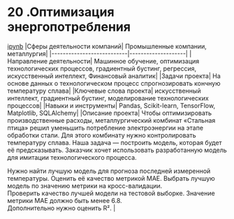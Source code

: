 # 20 .Оптимизация энергопотребления
[ipynb](https://github.com/AlexKretov/Portfolio/blob/261af8871d88e382c805875b0eaff40b1e977bd7/OilMining/OilMining.ipynb)
|Сферы деятельности компаний| Промышленные компании, металлургия|
|---------------------------|--------------------|
|Направление деятельности| Машинное обучение, оптимизация технологических процессов, градиентный бустинг, регрессия, искусственный интеллект, Финансовый аналитик|
|Задачи проекта| На основе данных о технологическом процесс спрогнозировать кончную температуру сплава|
|Ключевые слова проекта| искусственный интеллект, градиентный бустинг, моделирование технологических процессов|
|Навыки и инструменты| Pandas, Scikit-learn, TensorFlow, Matplotlib, SQLAlchemy|
|Описание проекта| Чтобы оптимизировать производственные расходы, металлургический комбинат «Стальная птица» решил уменьшить потребление электроэнергии на этапе обработки стали. Для этого комбинату нужно контролировать температуру сплава. Наша задача — построить модель, которая будет её предсказывать. Заказчик хочет использовать разработанную модель для имитации технологического процесса. 
  
Нужно найти лучшую модель для прогноза последней измеренной температуры. Оценить её качество метрикой MAE. Выбрать лучшую модель по значению метрики на кросс-валидации.  
Проверить качество лучшей модели на тестовой выборке. Значение метрики MAE должно быть менее 6.8.  
Дополнительно нужно оценить R².  | 

